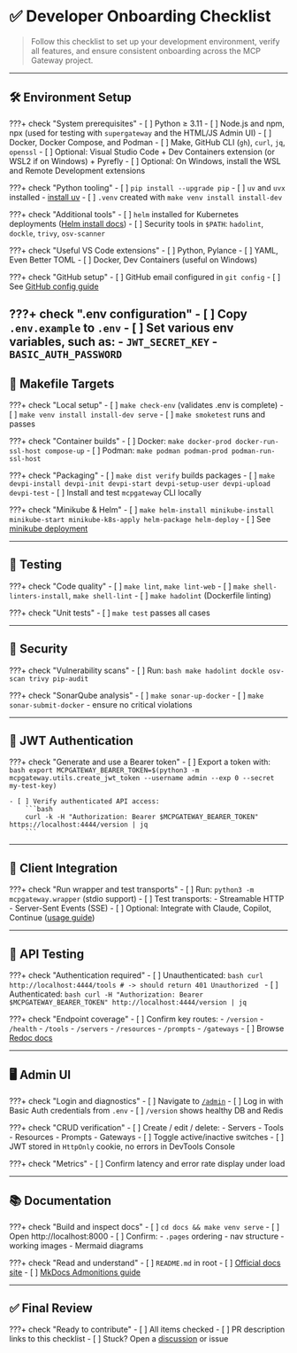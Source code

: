 # ✅ Developer Onboarding Checklist

> Follow this checklist to set up your development environment, verify all features, and ensure consistent onboarding across the MCP Gateway project.

---

## 🛠 Environment Setup

???+ check "System prerequisites"
    - [ ] Python ≥ 3.11
    - [ ] Node.js and npm, npx (used for testing with `supergateway` and the HTML/JS Admin UI)
    - [ ] Docker, Docker Compose, and Podman
    - [ ] Make, GitHub CLI (`gh`), `curl`, `jq`, `openssl`
    - [ ] Optional: Visual Studio Code + Dev Containers extension (or WSL2 if on Windows) + Pyrefly
    - [ ] Optional: On Windows, install the WSL and Remote Development extensions

???+ check "Python tooling"
    - [ ] `pip install --upgrade pip`
    - [ ] `uv` and `uvx` installed - [install uv](https://github.com/astral-sh/uv)
    - [ ] `.venv` created with `make venv install install-dev`

???+ check "Additional tools"
    - [ ] `helm` installed for Kubernetes deployments ([Helm install docs](https://helm.sh/docs/intro/install/))
    - [ ] Security tools in `$PATH`: `hadolint`, `dockle`, `trivy`, `osv-scanner`

???+ check "Useful VS Code extensions"
    - [ ] Python, Pylance
    - [ ] YAML, Even Better TOML
    - [ ] Docker, Dev Containers (useful on Windows)

???+ check "GitHub setup"
    - [ ] GitHub email configured in `git config`
    - [ ] See [GitHub config guide](./github.md#16-personal-git-configuration-recommended)

???+ check ".env configuration"
    - [ ] Copy `.env.example` to `.env`
    - [ ] Set various env variables, such as:
        - `JWT_SECRET_KEY`
        - `BASIC_AUTH_PASSWORD`
---

## 🔧 Makefile Targets

???+ check "Local setup"
    - [ ] `make check-env` (validates .env is complete)
    - [ ] `make venv install install-dev serve`
    - [ ] `make smoketest` runs and passes

???+ check "Container builds"
    - [ ] Docker: `make docker-prod docker-run-ssl-host compose-up`
    - [ ] Podman: `make podman podman-prod podman-run-ssl-host`

???+ check "Packaging"
    - [ ] `make dist verify` builds packages
    - [ ] `make devpi-install devpi-init devpi-start devpi-setup-user devpi-upload devpi-test`
    - [ ] Install and test `mcpgateway` CLI locally

???+ check "Minikube & Helm"
    - [ ] `make helm-install minikube-install minikube-start minikube-k8s-apply helm-package helm-deploy`
    - [ ] See [minikube deployment](../deployment/minikube.md)

---

## 🧪 Testing

???+ check "Code quality"
    - [ ] `make lint`, `make lint-web`
    - [ ] `make shell-linters-install`, `make shell-lint`
    - [ ] `make hadolint` (Dockerfile linting)

???+ check "Unit tests"
    - [ ] `make test` passes all cases

---

## 🔐 Security

???+ check "Vulnerability scans"
    - [ ] Run:
        ```bash
        make hadolint dockle osv-scan trivy pip-audit
        ```

???+ check "SonarQube analysis"
    - [ ] `make sonar-up-docker`
    - [ ] `make sonar-submit-docker` - ensure no critical violations

---

## 🔑 JWT Authentication

???+ check "Generate and use a Bearer token"
    - [ ] Export a token with:
        ```bash
        export MCPGATEWAY_BEARER_TOKEN=$(python3 -m mcpgateway.utils.create_jwt_token --username admin --exp 0 --secret my-test-key)
        ```

    - [ ] Verify authenticated API access:
        ```bash
        curl -k -H "Authorization: Bearer $MCPGATEWAY_BEARER_TOKEN" https://localhost:4444/version | jq
        ```

---

## 🤖 Client Integration

???+ check "Run wrapper and test transports"
    - [ ] Run: `python3 -m mcpgateway.wrapper` (stdio support)
    - [ ] Test transports:
        - Streamable HTTP
        - Server-Sent Events (SSE)
    - [ ] Optional: Integrate with Claude, Copilot, Continue ([usage guide](../using/index.md))

---

## 🧭 API Testing

???+ check "Authentication required"
    - [ ] Unauthenticated:
        ```bash
        curl http://localhost:4444/tools
        # -> should return 401 Unauthorized
        ```
    - [ ] Authenticated:
        ```bash
        curl -H "Authorization: Bearer $MCPGATEWAY_BEARER_TOKEN" http://localhost:4444/version | jq
        ```

???+ check "Endpoint coverage"
    - [ ] Confirm key routes:
        - `/version`
        - `/health`
        - `/tools`
        - `/servers`
        - `/resources`
        - `/prompts`
        - `/gateways`
    - [ ] Browse [Redoc docs](http://localhost:4444/redoc)

---

## 🖥 Admin UI

???+ check "Login and diagnostics"
    - [ ] Navigate to [`/admin`](http://localhost:4444/admin)
    - [ ] Log in with Basic Auth credentials from `.env`
    - [ ] `/version` shows healthy DB and Redis

???+ check "CRUD verification"
    - [ ] Create / edit / delete:
        - Servers
        - Tools
        - Resources
        - Prompts
        - Gateways
    - [ ] Toggle active/inactive switches
    - [ ] JWT stored in `HttpOnly` cookie, no errors in DevTools Console

???+ check "Metrics"
    - [ ] Confirm latency and error rate display under load

---

## 📚 Documentation

???+ check "Build and inspect docs"
    - [ ] `cd docs && make venv serve`
    - [ ] Open http://localhost:8000
    - [ ] Confirm:
        - `.pages` ordering
        - nav structure
        - working images
        - Mermaid diagrams

???+ check "Read and understand"
    - [ ] `README.md` in root
    - [ ] [Official docs site](https://ibm.github.io/mcp-context-forge/)
    - [ ] [MkDocs Admonitions guide](https://squidfunk.github.io/mkdocs-material/reference/admonitions/)

---

## ✅ Final Review

???+ check "Ready to contribute"
    - [ ] All items checked
    - [ ] PR description links to this checklist
    - [ ] Stuck? Open a [discussion](https://github.com/your-repo/discussions) or issue
